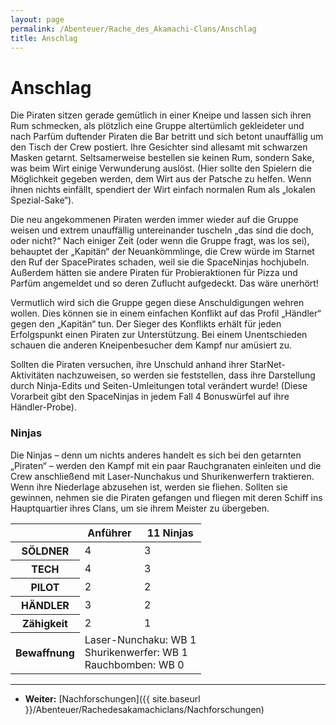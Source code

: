 ```yaml
---
layout: page
permalink: /Abenteuer/Rache_des_Akamachi-Clans/Anschlag
title: Anschlag
---
```


# Anschlag

Die Piraten sitzen gerade gemütlich in einer Kneipe und lassen sich ihren Rum schmecken, als plötzlich eine Gruppe altertümlich gekleideter und nach Parfüm duftender Piraten die Bar betritt und sich betont unauffällig um den Tisch der Crew postiert. Ihre Gesichter sind allesamt mit schwarzen Masken getarnt. Seltsamerweise bestellen sie keinen Rum, sondern Sake, was beim Wirt einige Verwunderung auslöst. (Hier sollte den Spielern die Möglichkeit gegeben werden, dem Wirt aus der Patsche zu helfen. Wenn ihnen nichts einfällt, spendiert der Wirt einfach normalen Rum als &bdquo;lokalen Spezial-Sake&ldquo;).

Die neu angekommenen Piraten werden immer wieder auf die Gruppe weisen und extrem unauffällig untereinander tuscheln &bdquo;das sind die doch, oder nicht?&ldquo; Nach einiger Zeit (oder wenn die Gruppe fragt, was los sei), behauptet der &bdquo;Kapitän&ldquo; der Neuankömmlinge, die Crew würde im Starnet den Ruf der SpacePirates schaden, weil sie die SpaceNinjas hochjubeln. Außerdem hätten sie andere Piraten für Probieraktionen für Pizza und Parfüm angemeldet und so deren Zuflucht aufgedeckt. Das wäre unerhört!

Vermutlich wird sich die Gruppe gegen diese Anschuldigungen wehren wollen. Dies können sie in einem einfachen Konflikt auf das Profil &bdquo;Händler&ldquo; gegen den &bdquo;Kapitän&ldquo; tun. Der Sieger des Konflikts erhält für jeden Erfolgspunkt einen Piraten zur Unterstützung. Bei einem Unentschieden schauen die anderen Kneipenbesucher dem Kampf nur amüsiert zu.

Sollten die Piraten versuchen, ihre Unschuld anhand ihrer StarNet-Aktivitäten nachzuweisen, so werden sie feststellen, dass ihre Darstellung durch Ninja-Edits und Seiten-Umleitungen total verändert wurde! (Diese Vorarbeit gibt den SpaceNinjas in jedem Fall 4 Bonuswürfel auf ihre Händler-Probe).

### Ninjas

Die Ninjas &ndash; denn um nichts anderes handelt es sich bei den getarnten &bdquo;Piraten&ldquo; &ndash; werden den Kampf mit ein paar Rauchgranaten einleiten und die Crew anschließend mit Laser-Nunchakus und Shurikenwerfern traktieren. Wenn ihre Niederlage abzusehen ist, werden sie fliehen. Sollten sie gewinnen, nehmen sie die Piraten gefangen und fliegen mit deren Schiff ins Hauptquartier ihres Clans, um sie ihrem Meister zu übergeben.

<table>
<thead>
<tr><th> </th><th>Anführer</th><th>11 Ninjas</th></tr>
</thead>
<tbody>
<tr><th>SÖLDNER</th><td>4</td><td>3</td></tr>
<tr><th>TECH</th><td>4</td><td>3</td></tr>
<tr><th>PILOT</th><td>2</td><td>2</td></tr>
<tr><th>HÄNDLER</th><td>3</td><td>2</td></tr>
<tr><th>Zähigkeit</th><td>2</td><td>1</td></tr>
<tr><th>Bewaffnung</th><td colspan="2" rowspan="1">Laser-Nunchaku: WB 1<br/>
Shurikenwerfer: WB 1<br/>
Rauchbomben: WB 0</td></tr>
</tbody>
</table>


***
- **Weiter:** [Nachforschungen]({{ site.baseurl }}/Abenteuer/Rachedesakamachiclans/Nachforschungen)

